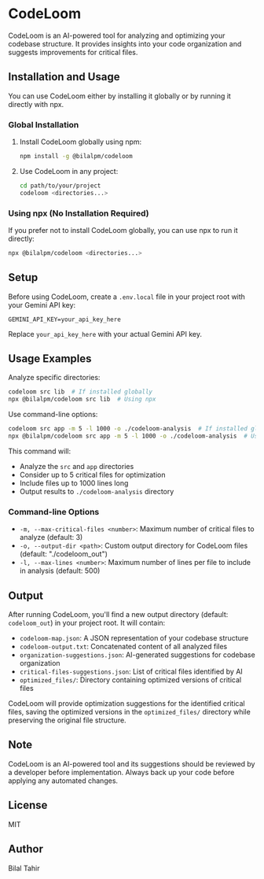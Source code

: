 # CodeLoom

CodeLoom is an AI-powered tool for analyzing and optimizing your codebase structure. It provides insights into your code organization and suggests improvements for critical files.

## Installation and Usage

You can use CodeLoom either by installing it globally or by running it directly with npx.

### Global Installation

1. Install CodeLoom globally using npm:

   ```bash
   npm install -g @bilalpm/codeloom
   ```

2. Use CodeLoom in any project:

   ```bash
   cd path/to/your/project
   codeloom <directories...>
   ```

### Using npx (No Installation Required)

If you prefer not to install CodeLoom globally, you can use npx to run it directly:

```bash
npx @bilalpm/codeloom <directories...>
```

## Setup

Before using CodeLoom, create a `.env.local` file in your project root with your Gemini API key:

```
GEMINI_API_KEY=your_api_key_here
```

Replace `your_api_key_here` with your actual Gemini API key.

## Usage Examples

Analyze specific directories:

```bash
codeloom src lib  # If installed globally
npx @bilalpm/codeloom src lib  # Using npx
```

Use command-line options:

```bash
codeloom src app -m 5 -l 1000 -o ./codeloom-analysis  # If installed globally
npx @bilalpm/codeloom src app -m 5 -l 1000 -o ./codeloom-analysis  # Using npx
```

This command will:

- Analyze the `src` and `app` directories
- Consider up to 5 critical files for optimization
- Include files up to 1000 lines long
- Output results to `./codeloom-analysis` directory

### Command-line Options

- `-m, --max-critical-files <number>`: Maximum number of critical files to analyze (default: 3)
- `-o, --output-dir <path>`: Custom output directory for CodeLoom files (default: "./codeloom_out")
- `-l, --max-lines <number>`: Maximum number of lines per file to include in analysis (default: 500)

## Output

After running CodeLoom, you'll find a new output directory (default: `codeloom_out`) in your project root. It will contain:

- `codeloom-map.json`: A JSON representation of your codebase structure
- `codeloom-output.txt`: Concatenated content of all analyzed files
- `organization-suggestions.json`: AI-generated suggestions for codebase organization
- `critical-files-suggestions.json`: List of critical files identified by AI
- `optimized_files/`: Directory containing optimized versions of critical files

CodeLoom will provide optimization suggestions for the identified critical files, saving the optimized versions in the `optimized_files/` directory while preserving the original file structure.

## Note

CodeLoom is an AI-powered tool and its suggestions should be reviewed by a developer before implementation. Always back up your code before applying any automated changes.

## License

MIT

## Author

Bilal Tahir
